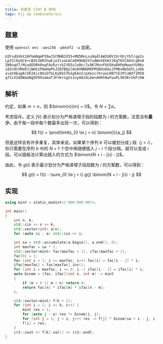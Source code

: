 ```yaml
---
title: 号家军 C297 B 序列
tags: hjj dp combinatorics
---
```


## 题意

使用 `openssl enc -aes256 -pbkdf2 -a` 加密。

```
U2FsdGVkX18FbmNqmPI0wJSCMHB2X55+MQ5MnLnu9qdlAW3d0V1XrOhjYhf/qp2v
LpISl0yOCk+cBZk36RIhwEje3lxaCmCeDH9bB2SfxAWnVEhKt26qTKSCAkXcqRn8
IN9uqV7/MiadEORk0ngFAxRzrzkIYD5xJxBn/Js8KlMvnFUU5KwDHPpMwanYU90z
i83n9tXMeRJjWm5zP0wHwPGJZQfBQyl8n0VNNGMOFMSNVo6AsJFM0vWb5GFLjo0b
xvatOEagKcVK2Ajc8OiO7kLKyDkSTm1pEAxSrpXezcrKrwuLRB7tE2PCuWXf1MI0
q7SiV2dOWaGNgOV99immaTJF+KrngVs1ny0A1dLbm+AHhh9wFwuPL993K+5kP/6W
```

## 解析

约定，如果 $m > n$，则 $\binom{n}{m} = 0$。令 $N = \sum a$。

考虑容斥。定义 $f(i)$ 表示划分为严格递增子段的段数为 $i$ 的方案数，注意没有**最
少**。由于每一段中每个数最多出现一次，可以得到：

$$
f(i) = \prod\limits_{0 \le j < n} \binom{i}{a_j}
$$

但是这样会有许多重复，具体来说，如果某个序列 $b$ 可以被划分成 $j$ 段（$j < i$），
你只需要在序列 $b$ 中的 $N+1$ 个空中再随便插入 $j-i$ 个段分隔，就可以变成 $i$
段。可以插板法计算出插入的方式为 $\binom{N + i - j}{i - j}$。

由此，令 $g(i)$ 表示最少划分为严格递增子段段数为 $i$ 的方案数，可以得到：

$$
g(i) = f(i) - \sum_{0 \le j < i} g(j) \binom{N + i - j}{i - j}
$$

## 实现

```cpp
using mint = static_modint<1'000'000'007>;

int main()
{
	int n, k;
	std::cin >> n >> k;
	std::vector<int> a(n);
	for (auto &i : a) std::cin >> i;

	int sa = std::accumulate(a.begin(), a.end(), 0);
	int maxfac = sa * 2;
	std::vector<mint> fac(maxfac + 1), ifac(maxfac + 1);
	fac[0] = 1;
	for (int i = 1; i <= maxfac; i++) fac[i] = fac[i - 1] * i;
	ifac[maxfac] = fac[maxfac].inv();
	for (int i = maxfac; i >= 0; i--) ifac[i - 1] = ifac[i] * i;
	auto binom = [fac, ifac](int n, int m) -> mint
	{
		if (m < 0 || m > n) return 0;
		return fac[n] * ifac[m] * ifac[n - m];
	};

	std::vector<mint> f(k + 1);
	for (int i = 1; i <= k; i++) {
		mint res = 1;
		for (auto j : a) res *= binom(i, j);
		for (int j = 1; j < i; j++) res -= f[j] * binom(sa + i - j, i - j);
		f[i] = res;
	}
	std::cout << f[k].val() << std::endl;
}
```
